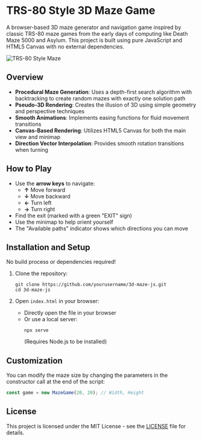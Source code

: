 # TRS-80 Style 3D Maze Game

A browser-based 3D maze generator and navigation game inspired by classic TRS-80 maze games from the early days of computing like Death Maze 5000 and Asylum. This project is built using pure JavaScript and HTML5 Canvas with no external dependencies.

![TRS-80 Style Maze](screenshot.png)

## Overview

- **Procedural Maze Generation**: Uses a depth-first search algorithm with backtracking to create random mazes with exactly one solution path
- **Pseudo-3D Rendering**: Creates the illusion of 3D using simple geometry and perspective techniques
- **Smooth Animations**: Implements easing functions for fluid movement transitions
- **Canvas-Based Rendering**: Utilizes HTML5 Canvas for both the main view and minimap
- **Direction Vector Interpolation**: Provides smooth rotation transitions when turning

## How to Play

- Use the **arrow keys** to navigate:
  - **↑** Move forward
  - **↓** Move backward
  - **←** Turn left
  - **→** Turn right
- Find the exit (marked with a green "EXIT" sign)
- Use the minimap to help orient yourself
- The "Available paths" indicator shows which directions you can move

## Installation and Setup

No build process or dependencies required!

1. Clone the repository:

   ```
   git clone https://github.com/yourusername/3d-maze-js.git
   cd 3d-maze-js
   ```

2. Open `index.html` in your browser:
   - Directly open the file in your browser
   - Or use a local server:
     ```
     npx serve
     ```
     (Requires Node.js to be installed)

## Customization

You can modify the maze size by changing the parameters in the constructor call at the end of the script:

```javascript
const game = new MazeGame(20, 20); // Width, Height
```

## License

This project is licensed under the MIT License - see the [LICENSE](LICENSE) file for details.
